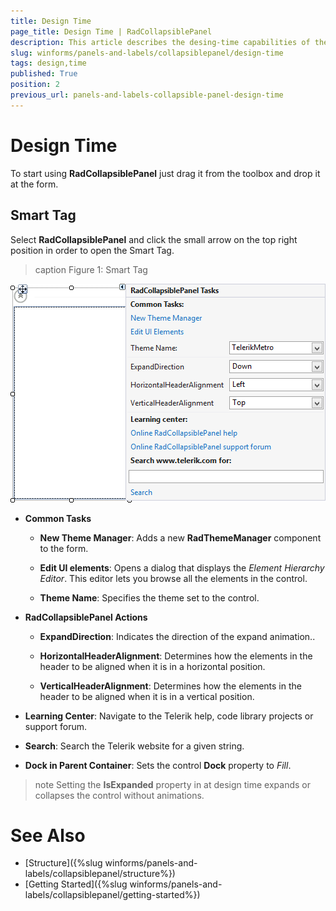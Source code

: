 ```yaml
---
title: Design Time
page_title: Design Time | RadCollapsiblePanel
description: This article describes the desing-time capabilities of the RadCollapsiblePanel control.
slug: winforms/panels-and-labels/collapsiblepanel/design-time
tags: design,time
published: True
position: 2
previous_url: panels-and-labels-collapsible-panel-design-time
---
```


# Design Time

To start using **RadCollapsiblePanel** just drag it from the toolbox and drop it at the form.

## Smart Tag

Select **RadCollapsiblePanel** and click the small arrow on the top right position in order to open the Smart Tag.

>caption Figure 1: Smart Tag
>
![panels-and-labels-collapsiblepanel-design-time 001](images/panels-and-labels-collapsiblepanel-design-time001.png)

* **Common Tasks**

	* **New Theme Manager**: Adds a new __RadThemeManager__ component to the form.

	* **Edit UI elements**: Opens a dialog that displays the *Element Hierarchy Editor*. This editor lets you browse all the elements in the control.
	
	* **Theme Name**: Specifies the theme set to the control.

* **RadCollapsiblePanel Actions**
	* **ExpandDirection**: Indicates the direction of the expand animation.. 

	* **HorizontalHeaderAlignment**: Determines how the elements in the header to be aligned when it is in a horizontal position.
	
	* **VerticalHeaderAlignment**: Determines how the elements in the header to be aligned when it is in a vertical position.

* **Learning Center**: Navigate to the Telerik help, code library projects or support forum.

* **Search**: Search the Telerik website for a given string.
* **Dock in Parent Container**: Sets the control **Dock** property to *Fill*.

>note Setting the **IsExpanded** property in at design time expands or collapses the control without animations.
>

# See Also

* [Structure]({%slug winforms/panels-and-labels/collapsiblepanel/structure%})
* [Getting Started]({%slug winforms/panels-and-labels/collapsiblepanel/getting-started%})